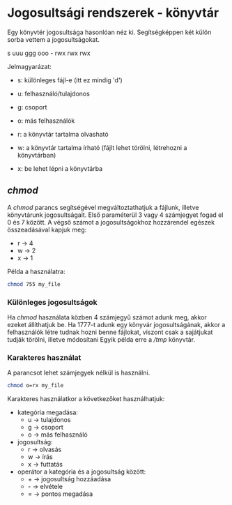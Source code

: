 # Jogosultsági rendszerek - könyvtár

Egy könyvtér jogosultsága hasonlóan néz ki. Segítségképpen két külön sorba vettem a jogosultságokat.

s uuu ggg ooo
\- rwx rwx rwx

Jelmagyarázat:
- s: különleges fájl-e (itt ez mindig 'd')
- u: felhasználó/tulajdonos
- g: csoport
- o: más felhasználók

- r: a könyvtár tartalma olvasható
- w: a könyvtár tartalma írható (fájlt lehet törölni, létrehozni a könyvtárban)
- x: be lehet lépni a könyvtárba

## *chmod*

A *chmod* parancs segítségével megváltoztathatjuk a fájlunk, illetve könyvtárunk jogosultságait.
Első paraméterül 3 vagy 4 számjegyet fogad el 0 és 7 között.
A végső számot a jogosultságokhoz hozzárendel egészek összeadásával kapjuk meg:
- r -> 4
- w -> 2
- x -> 1

Példa a használatra:
```bash
chmod 755 my_file
```

### Különleges jogosultságok

Ha *chmod* használata közben 4 számjegyű számot adunk meg, akkor ezeket állíthatjuk be.
Ha 1777-t adunk egy könyvár jogosultságának, akkor a felhasználók létre tudnak hozni benne fájlokat, viszont csak a sajátjukat tudják törölni, illetve módosítani
Egyik példa erre a */tmp* könyvtár.

### Karakteres használat

A parancsot lehet számjegyek nélkül is használni.
```bash
chmod o=rx my_file
```

Karakteres használatkor a következőket használhatjuk:
- kategória megadása:
  - u -> tulajdonos
  - g -> csoport
  - o -> más felhasználó
- jogosultság:
  - r -> olvasás
  - w -> írás
  - x -> futtatás
- operátor a kategória és a jogosultság között:
  - \+ -> jogosultság hozzáadása
  - \- -> elvétele
  - = -> pontos megadása
